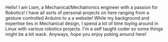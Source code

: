 Hello! I am Liam, a Mechanical/Mechatronics engineer with a passion for Robotics! I have all sorts of personal projects on here ranging from a gesture controlled Arduino to a a website!
While my background and expertise lies in Mechanical design, I spend a lot of time toying around in Linux with various robotics projects. I'm a self taught coder so some things might be a bit wack. 
Anyways, hope you enjoy poking around here!

<!---
liamjosephnolan/liamjosephnolan is a ✨ special ✨ repository because its `README.md` (this file) appears on your GitHub profile.
You can click the Preview link to take a look at your changes.
--->
